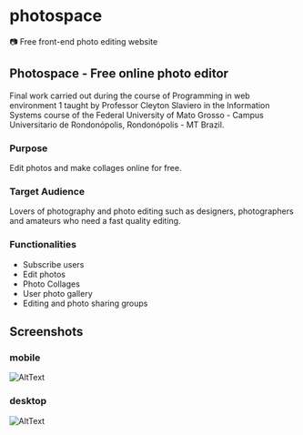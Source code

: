 # photospace
📷 Free front-end photo editing website

## Photospace - Free online photo editor

Final work carried out during the course of Programming in web environment 1 taught by Professor Cleyton Slaviero in the Information Systems course of the Federal University of Mato Grosso - Campus Universitario de Rondonópolis, Rondonópolis - MT Brazil.

### Purpose

Edit photos and make collages online for free.

### Target Audience

Lovers of photography and photo editing such as designers, photographers and amateurs who need a fast quality editing.

### Functionalities

* Subscribe users
* Edit photos
* Photo Collages
* User photo gallery
* Editing and photo sharing groups

## Screenshots

### mobile

![AltText](https://github.com/thalysonrodrigues/photospace/raw/master/pages/mobile/home.png)

### desktop

![AltText](https://github.com/thalysonrodrigues/photospace/raw/master/pages/desktop/home.png)
